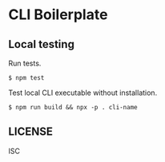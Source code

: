# CLI Boilerplate

## Local testing

Run tests.

```shell
$ npm test
```

Test local CLI executable without installation.

```shell
$ npm run build && npx -p . cli-name
```

## LICENSE

ISC
